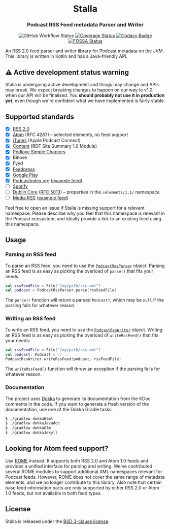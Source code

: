 <h1 align="center">
  Stalla
</h1>

<h3 align="center">
  Podcast RSS Feed metadata Parser and Writer
</h3>

<div align="center">

![GitHub Workflow Status](https://img.shields.io/github/workflow/status/mpgirro/stalla/Buildbot)
[![Coverage Status](https://coveralls.io/repos/github/mpgirro/stalla/badge.svg?branch=master)](https://coveralls.io/github/mpgirro/stalla?branch=master)
[![Codacy Badge](https://api.codacy.com/project/badge/Grade/66d3c5df2fbf4c9aaabe66e52a847cdd)](https://www.codacy.com/app/mpgirro/stalla?utm_source=github.com&amp;utm_medium=referral&amp;utm_content=mpgirro/stalla&amp;utm_campaign=Badge_Grade)
[![FOSSA Status](https://app.fossa.com/api/projects/git%2Bgithub.com%2Fmpgirro%2Fwien.svg?type=shield)](https://app.fossa.com/projects/git%2Bgithub.com%2Fmpgirro%2Fstalla?ref=badge_shield)

</div>

An RSS 2.0 feed parser and writer library for Podcast metadata on the JVM. This library is written in Kotlin and has a Java-friendly API.

## ⚠️ Active development status warning

Stalla is undergoing active development and things may change and APIs may break. We expect breaking changes to happen on our way to v1.0, when our API will be finalised. You __should probably not use it in production yet__, even though we're confident what we have implemented is fairly stable.

## Supported standards

- [x] [RSS 2.0](http://www.rssboard.org/rss-2-0)
- [x] [Atom](https://tools.ietf.org/html/rfc4287) (RFC 4287) – selected elements, no feed support
- [x] [iTunes](https://help.apple.com/itc/podcasts_connect/#/itcb54353390) (Apple Podcast Connect)
- [x] [Content](http://purl.org/rss/1.0/modules/content/) (RDF Site Summary 1.0 Module)
- [x] [Podlove Simple Chapters](https://podlove.org/simple-chapters/)
- [x] Bitlove
- [x] Fyyd
- [x] [Feedpress](https://feed.press/xmlns)
- [x] [Google Play](https://developers.google.com/search/reference/podcast/rss-feed)
- [x] [Podcastindex.org](https://github.com/Podcastindex-org/podcast-namespace) ([example feed](https://github.com/Podcastindex-org/podcast-namespace/blob/main/example.xml))
- [ ] [Spotify](https://drive.google.com/file/d/1KDY1zbRc6J2tkNvhniagor_qcH-pp2T0/view)
- [ ] [Dublin Core](http://purl.org/dc/elements/1.1/) ([RFC 5013](https://tools.ietf.org/html/rfc5013)) – properties in the `/elements/1.1/` namespace
- [ ] [Media RSS](http://www.rssboard.org/media-rss) ([example feed](https://gist.github.com/misener/7dd9b587b468aea1ae5a))

Feel free to open an issue if Stalla is missing support for a relevant namespace. Please describe why you feel that this namespace is relevant in the Podcast ecosystem, and ideally provide a link to an existing feed using this namespace.

## Usage

### Parsing an RSS feed

To parse an RSS feed, you need to use the [`PodcastRssParser`](src/main/kotlin/dev/stalla/PodcastRssParser.kt) object.
Parsing an RSS feed is as easy as picking the overload of `parse()` that fits your needs:

```kotlin
val rssFeedFile = File("/my/path/rss.xml")
val podcast = PodcastRssParser.parse(rssFeedFile)
```

The `parse()` function will return a parsed `Podcast?`, which may be `null` if the parsing fails for whatever reason.

### Writing an RSS feed

To write an RSS feed, you need to use the [`PodcastRssWriter`](src/main/kotlin/dev/stalla/PodcastRssWriter.kt) object.
Writing an RSS feed is as easy as picking the overload of `writeRssFeed()` that fits your needs:

```kotlin
val rssFeedFile = File("/my/path/rss.xml")
val podcast: Podcast = // ...
PodcastRssWriter.writeRssFeed(podcast, rssFeedFile)
```

The `writeRssFeed()` function will throw an exception if the parsing fails for whatever reason.

### Documentation

The project uses [Dokka](https://github.com/Kotlin/dokka) to generate its documentation from the KDoc comments in the code. If you want to generate a fresh version of the documentation, use one of the Dokka Gradle tasks:

```bash
$ ./gradlew dokkaHtml
$ ./gradlew dokkaJavadoc
$ ./gradlew dokkaGfm
$ ./gradlew dokkaJekyll
```

## Looking for Atom feed support?

Use [ROME](https://github.com/rometools/rome) instead. It supports both RSS 2.0 and Atom 1.0 feeds and provides a unified interface for parsing and writing. We've contributed several ROME modules to support additional XML namespaces relevant for Podcast feeds. However, ROME does not cover the same range of metadata elements, and we no longer contribute to this library.  Also note that certain base feed information parts are only supported by either RSS 2.0 or Atom 1.0 feeds, but not available in both feed types.

## License

Stalla is released under the [BSD 3-clause license](LICENSE).
